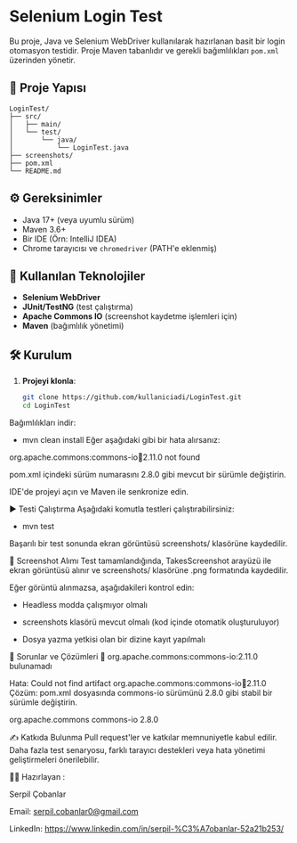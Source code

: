 # Selenium Login Test

Bu proje, Java ve Selenium WebDriver kullanılarak hazırlanan basit bir login otomasyon testidir. Proje Maven tabanlıdır ve gerekli bağımlılıkları `pom.xml` üzerinden yönetir.

## 📁 Proje Yapısı

```
LoginTest/
├── src/
│   ├── main/
│   └── test/
│       └── java/
│           └── LoginTest.java
├── screenshots/
├── pom.xml
└── README.md
````
## ⚙️ Gereksinimler

- Java 17+ (veya uyumlu sürüm)
- Maven 3.6+
- Bir IDE (Örn: IntelliJ IDEA)
- Chrome tarayıcısı ve `chromedriver` (PATH'e eklenmiş)

## 🧪 Kullanılan Teknolojiler

- **Selenium WebDriver**
- **JUnit/TestNG** (test çalıştırma)
- **Apache Commons IO** (screenshot kaydetme işlemleri için)
- **Maven** (bağımlılık yönetimi)

## 🛠 Kurulum

1. **Projeyi klonla**:
   ```bash
   git clone https://github.com/kullaniciadi/LoginTest.git
   cd LoginTest
Bağımlılıkları indir:

 - mvn clean install
Eğer aşağıdaki gibi bir hata alırsanız:

org.apache.commons:commons-io:jar:2.11.0 not found

pom.xml içindeki sürüm numarasını 2.8.0 gibi mevcut bir sürümle değiştirin.

IDE'de projeyi açın ve Maven ile senkronize edin.

▶️ Testi Çalıştırma
Aşağıdaki komutla testleri çalıştırabilirsiniz:

 - mvn test

Başarılı bir test sonunda ekran görüntüsü screenshots/ klasörüne kaydedilir.

📸 Screenshot Alımı
Test tamamlandığında, TakesScreenshot arayüzü ile ekran görüntüsü alınır ve screenshots/ klasörüne .png formatında kaydedilir.

Eğer görüntü alınmazsa, aşağıdakileri kontrol edin:

- Headless modda çalışmıyor olmalı

- screenshots klasörü mevcut olmalı (kod içinde otomatik oluşturuluyor)

- Dosya yazma yetkisi olan bir dizine kayıt yapılmalı

🧹 Sorunlar ve Çözümleri
🔧 org.apache.commons:commons-io:2.11.0 bulunamadı

Hata:
Could not find artifact org.apache.commons:commons-io:jar:2.11.0
Çözüm:
pom.xml dosyasında commons-io sürümünü 2.8.0 gibi stabil bir sürümle değiştirin.

<dependency>
<groupId>org.apache.commons</groupId>
<artifactId>commons-io</artifactId>
<version>2.8.0</version>
</dependency>


✍️ Katkıda Bulunma
Pull request'ler ve katkılar memnuniyetle kabul edilir. Daha fazla test senaryosu, farklı tarayıcı destekleri veya hata yönetimi geliştirmeleri önerilebilir.

🧑‍💻 Hazırlayan : 

Serpil Çobanlar

Email: serpil.cobanlar0@gmail.com

LinkedIn: https://www.linkedin.com/in/serpil-%C3%A7obanlar-52a21b253/